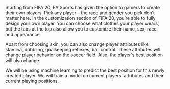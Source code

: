 Starting from FIFA 20, EA Sports has given the option to gamers to create their own players. Pick any player – the race and gender you pick don’t matter here. 
In the customization section of FIFA 20, you’re able to fully design your own player. You can choose what clothes your player wears, but the tabs at the top also allow you to customize their name, sex, race, and appearance.

Apart from choosing skin, you can also change player attributes like stamina, dribbling, goalkeeping reflexes, ball control. These attributes will change player behavior on the soccer field. Also, the player's best position will also change.

We will be using machine learning to predict the best position for this newly created player. We will train a
model on current players' attributes and their current playing positions.
